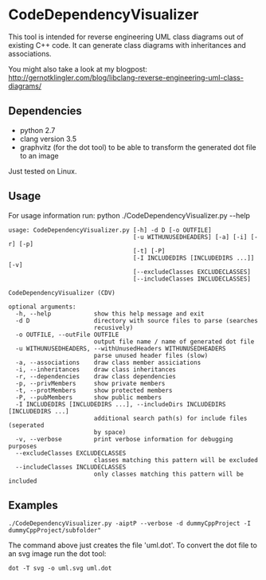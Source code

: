 CodeDependencyVisualizer
========================

This tool is intended for reverse engineering UML class diagrams out of existing C++ code. It can generate class diagrams with inheritances and associations.

You might also take a look at my blogpost: http://gernotklingler.com/blog/libclang-reverse-engineering-uml-class-diagrams/

Dependencies
------------
- python 2.7
- clang version 3.5
- graphvitz (for the dot tool) to be able to transform the generated dot file to an image

Just tested on Linux.

Usage
-----
For usage information run:
python ./CodeDependencyVisualizer.py --help
```
usage: CodeDependencyVisualizer.py [-h] -d D [-o OUTFILE]
                                   [-u WITHUNUSEDHEADERS] [-a] [-i] [-r] [-p]
                                   [-t] [-P]
                                   [-I INCLUDEDIRS [INCLUDEDIRS ...]] [-v]
                                   [--excludeClasses EXCLUDECLASSES]
                                   [--includeClasses INCLUDECLASSES]

CodeDependencyVisualizer (CDV)

optional arguments:
  -h, --help            show this help message and exit
  -d D                  directory with source files to parse (searches
                        recusively)
  -o OUTFILE, --outFile OUTFILE
                        output file name / name of generated dot file
  -u WITHUNUSEDHEADERS, --withUnusedHeaders WITHUNUSEDHEADERS
                        parse unused header files (slow)
  -a, --associations    draw class member assiciations
  -i, --inheritances    draw class inheritances
  -r, --dependencies    draw class dependencies
  -p, --privMembers     show private members
  -t, --protMembers     show protected members
  -P, --pubMembers      show public members
  -I INCLUDEDIRS [INCLUDEDIRS ...], --includeDirs INCLUDEDIRS [INCLUDEDIRS ...]
                        additional search path(s) for include files (seperated
                        by space)
  -v, --verbose         print verbose information for debugging purposes
  --excludeClasses EXCLUDECLASSES
                        classes matching this pattern will be excluded
  --includeClasses INCLUDECLASSES
                        only classes matching this pattern will be included
```

Examples
--------
```
./CodeDependencyVisualizer.py -aiptP --verbose -d dummyCppProject -I dummyCppProject/subfolder"
```
The command above just creates the file 'uml.dot'. To convert the dot file to an svg image run the dot tool:
```
dot -T svg -o uml.svg uml.dot
```
